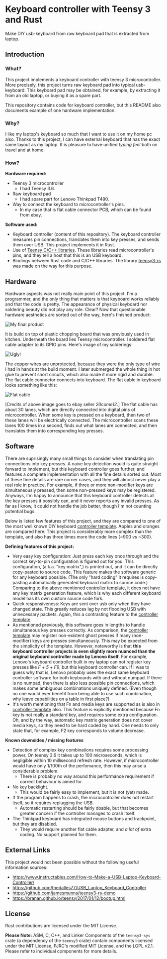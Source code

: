# Keyboard controller with Teensy 3 and Rust
Make DIY usb-keyboard from raw keyboard pad that is extracted from laptop.

## Introduction
### What?
This project implements a keyboard controller with teensy 3 microcontroller. More precisely, this project turns raw keyboard pad into typical usb-keyboard. This keyboard pad may be obtained, for example, by extracting it from an old laptop, or buying it as a spare part. 

This repository contains code for keyboard controller, but this README also documents example of one hardware implementation.

### Why?
I like my laptop's keyboard so much that I want to use it on my home pc also. Thanks to this project, I can have external keyboard that has the exact same layout as my laptop. It is pleasure to have unified _typing feel_ both on travel and at home.

### How?
**Hardware required:**
* Teensy 3 microcontroller
    * I had Teensy 3.6.
* Raw keyboard pad 
    * I had spare part for Lenovo Thinkpad T480.
* Way to connect the keyboard to microcontroller's pins.
    * In my case that is flat cable connector PCB, which can be found from ebay.
 
**Software used:**
* Keyboard controller (content of this repository). The keyboard controller measures pin connections, translates them into key presses, and sends them over USB. This project implements it in Rust. 
* Use of [Teensy C/C++ libraries](https://github.com/PaulStoffregen/cores). These libraries read microcontroller's pins, and they tell a host that this is an USB keyboard.
* Bindings between Rust code and C/C++ libraries. The library [teensy3-rs](https://github.com/tolvanea/teensy3-rs) was made on the way for this purpose.

## Hardware
Hardware aspects was not really main point of this project. I'm a programmer, and the only thing that matters is that keyboard works reliably and that the code is pretty. The appearance of physical keyboard nor soldering beauty did not play any role. Clear? Now that questionable hardware aesthetics are sorted out of the way, here's finished product:

![My final product](documentation/finished_product.jpg)

It is build on top of plastic chopping board that was previously used in kitchen. Underneath the board lies Teensy microcontroller. I soldered flat cable adapter to its GPIO pins. Here's image of my solderings:

![Ugly!](documentation/this_is_not_how_to_do_it.jpg)

The copper wires are unprotected, because they were the only type of wire I had in hands at the build moment. I later submerged the whole thing in hot glue to prevent short circuits, which also made it more rigid and durable. The flat cable connector connects into keyboard. The flat cable in keyboard looks something like this:

![Flat cable](documentation/flat_cable.jpg)

[Credits of above image goes to ebay seller _20come12_.] 
The flat cable has about 30 lanes, which are directly connected into digital pins of microcontroller. When some key is pressed on a keyboard, then two of these lanes will be electrically connected. The microcontroller scans these lanes 100 times in a second, finds out what lanes are connected, and then translates them into corresponding key presses.

## Software
There are suprisingly many small things to consider when translating pin connections into key presses. A naive key detection would is quite straight forward to implement, but this keyboard controller goes further, and features a complete implementation with all the fine details sorted out. Most of these fine details are rare corner cases, and they will almost never play a real role in practice. For example, if three or more non-modifier keys are simultaneously pressed, then some non-pressed keys may be registered. Anyways, I'm happy to announce that this keyboard controller detects all the key presses it possibly can, and it never reports any invalid presses. As far as I know, it could not handle the job better, though I'm not counting potential bugs.

Below is listed few features of this project, and they are compared to one of the most well known DIY keyboard [controller template](https://github.com/thedalles77/USB_Laptop_Keyboard_Controller). Apples and oranges are compared here: This project is considerably more complex than the template, and also has three times more the code lines (~900 vs ~300). 

**Defining features of this project:**
* Very easy key configuration: Just press each key once through and the correct key-to-pin configuration is figured out for you. This configuration, (a.k.a. "key matrix",) is printed out, and it can be directly copy-pasted to source code. This feature makes the software generic for any keyboard possible. (The only "hard coding" it requires is copy-pasting automatically generated keyboard matrix to source code.) Comparing to the above mentioned [controller template](https://github.com/thedalles77/USB_Laptop_Keyboard_Controller), it does not have any key matrix generation feature, which is why each different keyboard model has its own custom source code fork.
* Quick responsiveness: Keys are sent over usb only when they have changed state. This greatly reduces lag by not flooding USB with unnecessary packets. Again, this a contrasting feature to the [controller template](https://github.com/thedalles77/USB_Laptop_Keyboard_Controller)
* As mentioned previously, this software goes in lengths to handle simultaneous key presses correctly. As comparison, the [controller template](https://github.com/thedalles77/USB_Laptop_Keyboard_Controller) may register non-existent ghost presses if many (non-modifier) keys are presses simultaneously. This may be expected from the simplicity of the template. However, noteworthy is that **this keyboard controller projects is even slightly more nuanced than the original keyboard controller made by Lenovo itself**. For example, Lenovo's keyboard controller built in my laptop can not register key presses like _F_ + _5_ + _F9_, but this keyboard controller can. If I was to guess why that is, Lenovo probably uses the exact same keyboard controller software for both keyboards with and without numpad. If there is no numpad, then there is also less possible pin connections, which makes some ambiguous combinations uniquely defined. (Even though no one would ever benefit from being able to use such combination, why leave capabilities on a table in first place?)
* It's worth mentioning that Fn and media keys are supported as is also in [controller template](https://github.com/thedalles77/USB_Laptop_Keyboard_Controller) also. This feature is explicitly mentioned because Fn key is not really a standard key, and requires some extra configuration. Oh, and by the way, automatic key matrix generation does not cover media keys, so they need to be hard coded by hand. One needs to only state that, for example, F2 key corresponds to volume decrease.

**Known downsides / missing features**
* Detection of complex key combinations requires some processing power. On teensy 3.6 it takes up to 100 microseconds, which is negligible within 10 millisecond refresh rate. However, if microcontroller would have only 1/100th of the perfomance, then this may arise a considerable problem. 
    * There is probably no way around this performance requirement if correct behaviour is aimed for. 
* No key backlight.
    * This would be fairly easy to implement, but it is not (yet) made.
* If the program happens to crash, the microcontroller does not restart itself, so it requires replugging the USB.
    * Automatic restarting should be fairly doable, but that becomes greater concern if the controller manages to crash itself.
* The Thinkpad keyboard has integrated mouse buttons and trackpoint, but they are disabled.
    * They would require another flat cable adapter, and _a lot of_ extra coding. No support planned for them.



## External Links
This project would not been possible without the following useful information sources:
* https://www.instructables.com/How-to-Make-a-USB-Laptop-Keyboard-Controller/
* https://github.com/thedalles77/USB_Laptop_Keyboard_Controller  
* https://github.com/jamesmunns/teensy3-rs-demo
* https://branan.github.io/teensy/2017/01/12/bootup.html


## License
Rust contributions are licensed under the MIT License.

**Please Note:** ASM, C, C++, and Linker Components of the `teensy3-sys` crate (a dependency of the `teensy3` crate) contain components licensed under the MIT License, PJRC's modified MIT License, and the LGPL v2.1. Please refer to individual components for more details.
